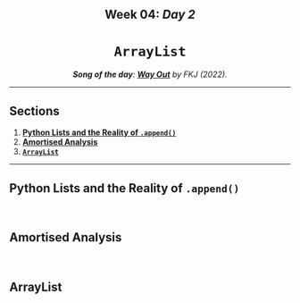 <h2 align=center>Week 04: <em>Day 2</em></h2>

<h1 align=center><code>ArrayList</code></h1>

<p align=center><strong><em>Song of the day</strong>: <a href="https://youtu.be/IF2t2CeDhGg?si=mdggY3cwKEYKRcHG"><strong><u>Way Out</u></strong></a> by FKJ (2022).</em></p>

---

## Sections

1. [**Python Lists and the Reality of `.append()`**](#1)
2. [**Amortised Analysis**](#2)
3. [**`ArrayList`**](#3)

---

<a id="1"></a>

## Python Lists and the Reality of `.append()`

<br>

<a id="2"></a>

## Amortised Analysis

<br>

<a id="3"></a>

## ArrayList